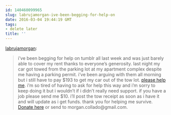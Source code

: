 ```yaml
---
id: 140460099965
slug: labrujamorgan-ive-been-begging-for-help-on
date: 2016-03-04 19:44:19 GMT
tags:
- delete later
title: ''
---
```

<p><a class="tumblr_blog" href="http://labrujamorgan.tumblr.com/post/140455409477">labrujamorgan</a>:</p>
<blockquote>
<p>i’ve been begging for help on tumblr all last week and was just barely able to cover my rent thanks to everyone’s generosity. last night my car got towed from the parking lot at my apartment complex despite me having a parking permit. i’ve been arguing with them all morning but i still have to pay $193 to get my car out of the tow lot. <a href="http://paypal.me/morgansurvival">please help me</a>. i’m so tired of having to ask for help this way and i’m sorry to keep doing it but i wouldn’t if i didn’t really need support. if you have a job please send me $10. i’ll post the tow receipt as soon as i have it and will update as i get funds. thank you for helping me survive. <a href="http://paypal.me/morgansurvival">Donate here</a> or send to morgan.collado@gmail.com.<br></p>
</blockquote>

